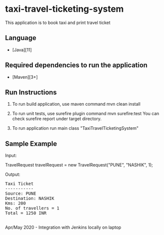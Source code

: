 # taxi-travel-ticketing-system
This application is to book taxi and print travel ticket

## Language
- [Java][11]

## Required dependencies to run the application
- [Maven][3+]

## Run Instructions
1) To run build application, use maven command
   mvn clean install

2) To run unit tests, use surefire plugin command
   mvn surefire:test
   You can check surefire report under target directory.
   
3) To run application
   run main class "TaxiTravelTicketingSystem"
   
## Sample Example

Input:

TravelRequest travelRequest = new TravelRequest("PUNE", "NASHIK", 1);

Output:

<pre>
Taxi Ticket
-----------
Source: PUNE
Destination: NASHIK
Kms: 200
No. of travellers = 1 
Total = 1250 INR

</pre>


Apr/May 2020 - Integration with Jenkins locally on laptop
